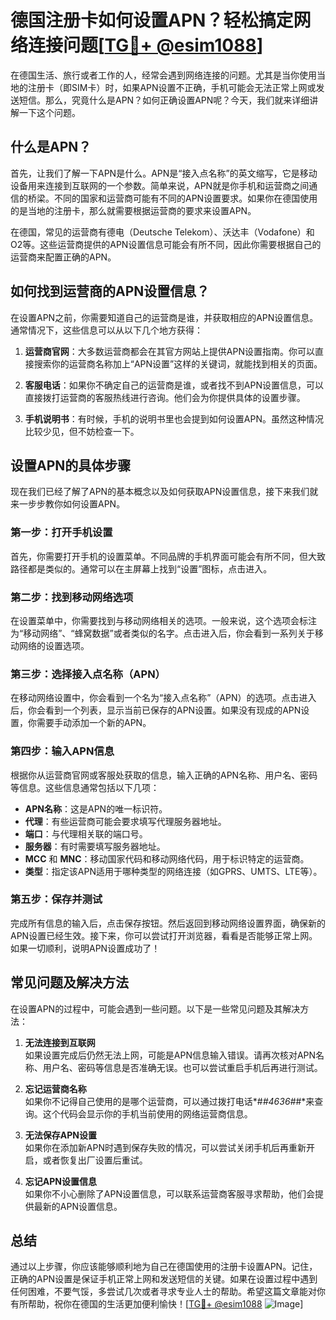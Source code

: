 # 德国注册卡如何设置APN？轻松搞定网络连接问题[[TG💪+ @esim1088](https://t.me/s/esim1088)]

在德国生活、旅行或者工作的人，经常会遇到网络连接的问题。尤其是当你使用当地的注册卡（即SIM卡）时，如果APN设置不正确，手机可能会无法正常上网或发送短信。那么，究竟什么是APN？如何正确设置APN呢？今天，我们就来详细讲解一下这个问题。

## 什么是APN？

首先，让我们了解一下APN是什么。APN是“接入点名称”的英文缩写，它是移动设备用来连接到互联网的一个参数。简单来说，APN就是你手机和运营商之间通信的桥梁。不同的国家和运营商可能有不同的APN设置要求。如果你在德国使用的是当地的注册卡，那么就需要根据运营商的要求来设置APN。

在德国，常见的运营商有德电（Deutsche Telekom）、沃达丰（Vodafone）和O2等。这些运营商提供的APN设置信息可能会有所不同，因此你需要根据自己的运营商来配置正确的APN。

## 如何找到运营商的APN设置信息？

在设置APN之前，你需要知道自己的运营商是谁，并获取相应的APN设置信息。通常情况下，这些信息可以从以下几个地方获得：

1. **运营商官网**：大多数运营商都会在其官方网站上提供APN设置指南。你可以直接搜索你的运营商名称加上“APN设置”这样的关键词，就能找到相关的页面。

2. **客服电话**：如果你不确定自己的运营商是谁，或者找不到APN设置信息，可以直接拨打运营商的客服热线进行咨询。他们会为你提供具体的设置步骤。

3. **手机说明书**：有时候，手机的说明书里也会提到如何设置APN。虽然这种情况比较少见，但不妨检查一下。

## 设置APN的具体步骤

现在我们已经了解了APN的基本概念以及如何获取APN设置信息，接下来我们就来一步步教你如何设置APN。

### 第一步：打开手机设置

首先，你需要打开手机的设置菜单。不同品牌的手机界面可能会有所不同，但大致路径都是类似的。通常可以在主屏幕上找到“设置”图标，点击进入。

### 第二步：找到移动网络选项

在设置菜单中，你需要找到与移动网络相关的选项。一般来说，这个选项会标注为“移动网络”、“蜂窝数据”或者类似的名字。点击进入后，你会看到一系列关于移动网络的设置选项。

### 第三步：选择接入点名称（APN）

在移动网络设置中，你会看到一个名为“接入点名称”（APN）的选项。点击进入后，你会看到一个列表，显示当前已保存的APN设置。如果没有现成的APN设置，你需要手动添加一个新的APN。

### 第四步：输入APN信息

根据你从运营商官网或客服处获取的信息，输入正确的APN名称、用户名、密码等信息。这些信息通常包括以下几项：

- **APN名称**：这是APN的唯一标识符。
- **代理**：有些运营商可能会要求填写代理服务器地址。
- **端口**：与代理相关联的端口号。
- **服务器**：有时需要填写服务器地址。
- **MCC** 和 **MNC**：移动国家代码和移动网络代码，用于标识特定的运营商。
- **类型**：指定该APN适用于哪种类型的网络连接（如GPRS、UMTS、LTE等）。

### 第五步：保存并测试

完成所有信息的输入后，点击保存按钮。然后返回到移动网络设置界面，确保新的APN设置已经生效。接下来，你可以尝试打开浏览器，看看是否能够正常上网。如果一切顺利，说明APN设置成功了！

## 常见问题及解决方法

在设置APN的过程中，可能会遇到一些问题。以下是一些常见问题及其解决方法：

1. **无法连接到互联网**  
   如果设置完成后仍然无法上网，可能是APN信息输入错误。请再次核对APN名称、用户名、密码等信息是否准确无误。也可以尝试重启手机后再进行测试。

2. **忘记运营商名称**  
   如果你不记得自己使用的是哪个运营商，可以通过拨打电话*#*#4636#*#*来查询。这个代码会显示你的手机当前使用的网络运营商信息。

3. **无法保存APN设置**  
   如果你在添加新APN时遇到保存失败的情况，可以尝试关闭手机后再重新开启，或者恢复出厂设置后重试。

4. **忘记APN设置信息**  
   如果你不小心删除了APN设置信息，可以联系运营商客服寻求帮助，他们会提供最新的APN设置信息。

## 总结

通过以上步骤，你应该能够顺利地为自己在德国使用的注册卡设置APN。记住，正确的APN设置是保证手机正常上网和发送短信的关键。如果在设置过程中遇到任何困难，不要气馁，多尝试几次或者寻求专业人士的帮助。希望这篇文章能对你有所帮助，祝你在德国的生活更加便利愉快！[[TG💪+ @esim1088](https://t.me/s/esim1088) ![Image](https://i.postimg.cc/4NQfJmqS/Snipaste-2025-05-13-00-14-12.png)]